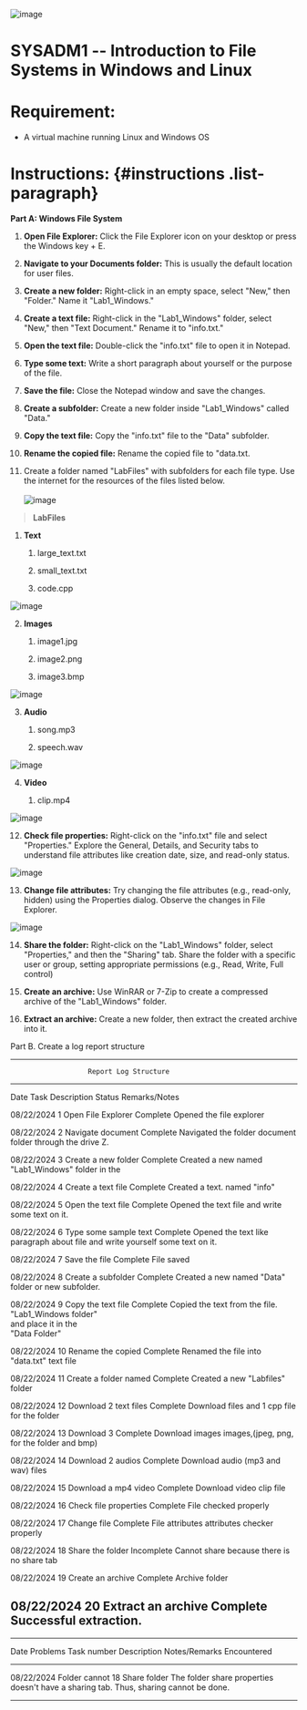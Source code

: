![image](https://github.com/user-attachments/assets/9b59f1b3-f3fa-4cf2-ac7a-c796cd0b7c4f)


# SYSADM1 -- Introduction to File Systems in Windows and Linux

# Requirement: 

-   A virtual machine running Linux and Windows OS

# Instructions:  {#instructions .list-paragraph}

**Part A: Windows File System**

1.  **Open File Explorer:** Click the File Explorer icon on your desktop
    or press the Windows key + E.

2.  **Navigate to your Documents folder:** This is usually the default
    location for user files.

3.  **Create a new folder:** Right-click in an empty space, select
    \"New,\" then \"Folder.\" Name it \"Lab1_Windows.\"

4.  **Create a text file:** Right-click in the \"Lab1_Windows\" folder,
    select \"New,\" then \"Text Document.\" Rename it to \"info.txt.\"

5.  **Open the text file:** Double-click the \"info.txt\" file to open
    it in Notepad.

6.  **Type some text:** Write a short paragraph about yourself or the
    purpose of the file.

7.  **Save the file:** Close the Notepad window and save the changes.

8.  **Create a subfolder:** Create a new folder inside \"Lab1_Windows\"
    called \"Data.\"

9.  **Copy the text file:** Copy the \"info.txt\" file to the \"Data\"
    subfolder.

10. **Rename the copied file:** Rename the copied file to \"data.txt.

11. Create a folder named \"LabFiles\" with subfolders for each file
    type. Use the internet for the resources of the files listed below.\
    \
   ![image](https://github.com/user-attachments/assets/0dacf294-6cf6-48f0-87d4-06a9cabc7443)

> **LabFiles**

1.  **Text**

    1.  large_text.txt

    2.  small_text.txt

    3.  code.cpp

![image](https://github.com/user-attachments/assets/fe3d21d5-b690-4aca-aba9-7f766397185c)

2.  **Images**

    1.  image1.jpg

    2.  image2.png

    3.  image3.bmp

![image](https://github.com/user-attachments/assets/b6f1c32c-3c8e-4fff-85a4-2ac7d447b971)

3.  **Audio**

    1.  song.mp3

    2.  speech.wav

![image](https://github.com/user-attachments/assets/601c6ad0-58ca-44dd-a57b-3a2cfe1dfe64)


4.  **Video**

    1.  clip.mp4

![image](https://github.com/user-attachments/assets/da346c60-bfc3-4c88-9603-ee262a2d3763)


12. **Check file properties:** Right-click on the \"info.txt\" file and
    select \"Properties.\" Explore the General, Details, and Security
    tabs to understand file attributes like creation date, size, and
    read-only status.

![image](https://github.com/user-attachments/assets/022c6abf-9814-4600-9865-33eeb15b0543)

13. **Change file attributes:** Try changing the file attributes (e.g.,
    read-only, hidden) using the Properties dialog. Observe the changes
    in File Explorer.

![image](https://github.com/user-attachments/assets/d4988fc6-a10b-418c-b3ea-0d74ec8c2ab8)


14. **Share the folder:** Right-click on the \"Lab1_Windows\" folder,
    select \"Properties,\" and then the \"Sharing\" tab. Share the
    folder with a specific user or group, setting appropriate
    permissions (e.g., Read, Write, Full control)

15. **Create an archive:** Use WinRAR or 7-Zip to create a compressed
    archive of the \"Lab1_Windows\" folder.

16. **Extract an archive:** Create a new folder, then extract the
    created archive into it.

Part B. Create a log report structure

  -------------------------------------------------------------------------
                       Report Log Structure                 
  ------------- ------ --------------------- -------------- ---------------
  Date          Task   Description           Status         Remarks/Notes

  08/22/2024    1      Open File Explorer    Complete       Opened the file
                                                            explorer

  08/22/2024    2      Navigate document     Complete       Navigated the
                       folder                               document folder
                                                            through the
                                                            drive Z.

  08/22/2024    3      Create a new folder   Complete       Created a new
                       named "Lab1_Windows"                 folder in the

  08/22/2024    4      Create a text file    Complete       Created a text.
                       named "info"                         

  08/22/2024    5      Open the text file    Complete       Opened the text
                                                            file and write
                                                            some text on
                                                            it.

  08/22/2024    6      Type some sample text Complete       Opened the text
                       like paragraph about                 file and write
                       yourself                             some text on
                                                            it.

  08/22/2024    7      Save the file         Complete       File saved

  08/22/2024    8      Create a subfolder    Complete       Created a new
                       named "Data"                         folder or new
                                                            subfolder.

  08/22/2024    9      Copy the text file    Complete       Copied the text
                       from the                             file.
                       "Lab1_Windows folder"                
                       and place it in the                  
                       "Data Folder"                        

  08/22/2024    10     Rename the copied     Complete       Renamed the
                       file into "data.txt"                 text file

  08/22/2024    11     Create a folder named Complete       Created a new
                       "Labfiles"                           folder

  08/22/2024    12     Download 2 text files Complete       Download files
                       and 1 cpp file                       for the folder

  08/22/2024    13     Download 3            Complete       Download images
                       images,(jpeg, png,                   for the folder
                       and bmp)                             

  08/22/2024    14     Download 2 audios     Complete       Download audio
                       (mp3 and wav)                        files

  08/22/2024    15     Download a mp4 video  Complete       Download video
                       clip                                 file

  08/22/2024    16     Check file properties Complete       File checked
                                                            properly

  08/22/2024    17     Change file           Complete       File attributes
                       attributes                           checker
                                                            properly

  08/22/2024    18     Share the folder      Incomplete     Cannot share
                                                            because there
                                                            is no share tab

  08/22/2024    19     Create an archive     Complete       Archive folder

  08/22/2024    20     Extract an archive    Complete       Successful
                                                            extraction.
  -------------------------------------------------------------------------

  --------------------------------------------------------------------------
  Date           Problems       Task number   Description    Notes/Remarks
                 Encountered                                 
  -------------- -------------- ------------- -------------- ---------------
  08/22/2024     Folder cannot  18            Share folder   The folder
                 share                                       properties
                                                             doesn't have a
                                                             sharing tab.
                                                             Thus, sharing
                                                             cannot be done.

  --------------------------------------------------------------------------
